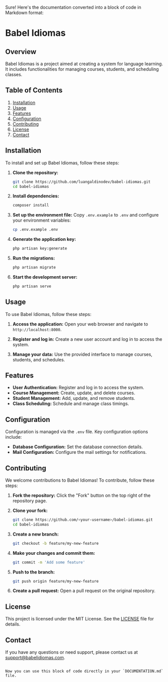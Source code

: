 Sure! Here's the documentation converted into a block of code in Markdown format:

# Babel Idiomas

## Overview
Babel Idiomas is a project aimed at creating a system for language learning. It includes functionalities for managing courses, students, and scheduling classes.

## Table of Contents
1. [Installation](#installation)
2. [Usage](#usage)
3. [Features](#features)
4. [Configuration](#configuration)
5. [Contributing](#contributing)
6. [License](#license)
7. [Contact](#contact)

## Installation
To install and set up Babel Idiomas, follow these steps:

1. **Clone the repository:**
   ```sh
   git clone https://github.com/luangaldinodev/babel-idiomas.git
   cd babel-idiomas
   ```

2. **Install dependencies:**
   ```sh
   composer install
   ```

3. **Set up the environment file:**
   Copy `.env.example` to `.env` and configure your environment variables:
   ```sh
   cp .env.example .env
   ```

4. **Generate the application key:**
   ```sh
   php artisan key:generate
   ```

5. **Run the migrations:**
   ```sh
   php artisan migrate
   ```

6. **Start the development server:**
   ```sh
   php artisan serve
   ```

## Usage
To use Babel Idiomas, follow these steps:

1. **Access the application:**
   Open your web browser and navigate to `http://localhost:8000`.

2. **Register and log in:**
   Create a new user account and log in to access the system.

3. **Manage your data:**
   Use the provided interface to manage courses, students, and schedules.

## Features
- **User Authentication:** Register and log in to access the system.
- **Course Management:** Create, update, and delete courses.
- **Student Management:** Add, update, and remove students.
- **Class Scheduling:** Schedule and manage class timings.

## Configuration
Configuration is managed via the `.env` file. Key configuration options include:

- **Database Configuration:** Set the database connection details.
- **Mail Configuration:** Configure the mail settings for notifications.

## Contributing
We welcome contributions to Babel Idiomas! To contribute, follow these steps:

1. **Fork the repository:**
   Click the "Fork" button on the top right of the repository page.

2. **Clone your fork:**
   ```sh
   git clone https://github.com/<your-username>/babel-idiomas.git
   cd babel-idiomas
   ```

3. **Create a new branch:**
   ```sh
   git checkout -b feature/my-new-feature
   ```

4. **Make your changes and commit them:**
   ```sh
   git commit -m 'Add some feature'
   ```

5. **Push to the branch:**
   ```sh
   git push origin feature/my-new-feature
   ```

6. **Create a pull request:**
   Open a pull request on the original repository.

## License
This project is licensed under the MIT License. See the [LICENSE](LICENSE) file for details.

## Contact
If you have any questions or need support, please contact us at [support@babelidiomas.com](mailto:support@babelidiomas.com).
```

Now you can use this block of code directly in your `DOCUMENTATION.md` file.